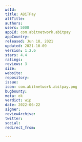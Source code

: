 ```yaml
---
wsId: 
title: ABiTPay
altTitle: 
authors: 
users: 5000
appId: com.abitnetwork.abitpay
appCountry: 
released: Jun 18, 2021
updated: 2021-10-09
version: 1.2.6
stars: 4.4
ratings: 
reviews: 3
size: 
website: 
repository: 
issue: 
icon: com.abitnetwork.abitpay.png
bugbounty: 
meta: ok
verdict: wip
date: 2022-06-22
signer: 
reviewArchive: 
twitter: 
social: 
redirect_from: 

---
```


